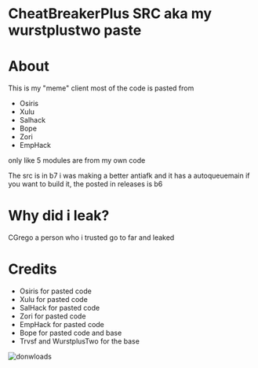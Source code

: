 # CheatBreakerPlus SRC aka my wurstplustwo paste
# About
This is my "meme" client 
most of the code is pasted from 
- Osiris
- Xulu
- Salhack
- Bope
- Zori
- EmpHack

only like 5 modules are from my own code 

The src is in b7 i was making a better antiafk and it has a autoqueuemain if you want to build it, the posted in releases is b6


# Why did i leak?

CGrego a person who i trusted go to far and leaked 

# Credits

- Osiris for pasted code
- Xulu for pasted code
- SalHack for pasted code
- Zori for pasted code
- EmpHack for pasted code
- Bope for pasted code and base
- Trvsf and WurstplusTwo for the base

![donwloads](https://img.shields.io/github/downloads/WarriorCrystal/CheatBreakerPlus-src/total)

 
